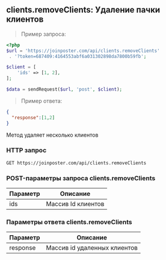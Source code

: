 ## clients.removeClients: Удаление пачки клиентов

> Пример запроса:

```php
<?php
$url = 'https://joinposter.com/api/clients.removeClients'
 . '?token=687409:4164553abf6a031302898da7800b59fb';

$client = [
    'ids' => [1, 2],
];

$data = sendRequest($url, 'post', $client);
```

> Пример ответа:

```json
{  
  "response":[1,2]
}
```

Метод удаляет несколько клиентов

### HTTP запрос

`GET https://joinposter.com/api/clients.removeClients`

### POST-параметры запроса clients.removeClients

Параметр | Описание
-------- | --------
ids | Массив Id клиентов

### Параметры ответа clients.removeClients

Параметр | Описание
-------- | --------
response | Массив id удаленных клиентов
